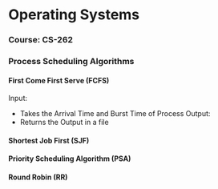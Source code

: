 
# Operating Systems 

### Course: CS-262

### Process Scheduling Algorithms

#### First Come First Serve (FCFS)
Input:
- Takes the Arrival Time and Burst Time of Process
Output:
- Returns the Output in a file


#### Shortest Job First (SJF)
#### Priority Scheduling Algorithm (PSA)
#### Round Robin (RR)